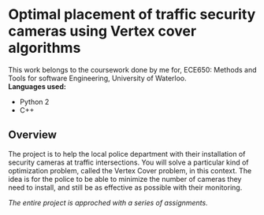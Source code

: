 # Optimal placement of traffic security cameras using Vertex cover algorithms  
  
This work belongs to the coursework done by me for, ECE650: Methods and Tools for software Engineering, University of Waterloo.  
**Languages used:**  
- Python 2
- C++  
## Overview
The project is to help the local police department with their installation of security cameras at traffic intersections.
You will solve a particular kind of optimization problem, called the Vertex Cover problem, in this
context. The idea is for the police to be able to minimize the number of cameras they need to
install, and still be as effective as possible with their monitoring.  
  
*The entire project is approched with a series of assignments.*  
  
